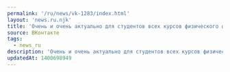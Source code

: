```yaml
---
permalink: '/ru/news/vk-1283/index.html'
layout: 'news.ru.njk'
title: 'Очень и очень актуально для студентов всех курсов физического факультета!  По всем вопросам мож…'
source: ВКонтакте
tags:
  - news_ru
description: 'Очень и очень актуально для студентов всех курсов физического факультета!  По всем вопросам мож…'
updatedAt: 1400698949
---
```

